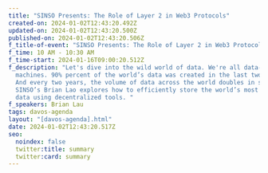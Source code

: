```yaml
---
title: "SINSO Presents: The Role of Layer 2 in Web3 Protocols"
created-on: 2024-01-02T12:43:20.492Z
updated-on: 2024-01-02T12:43:20.500Z
published-on: 2024-01-02T12:43:20.506Z
f_title-of-event: "SINSO Presents: The Role of Layer 2 in Web3 Protocols"
f_time: 10 AM - 10:30 AM
f_time-start: 2024-01-16T09:00:20.512Z
f_description: "Let's dive into the wild world of data. We're all data-making
  machines. 90% percent of the world’s data was created in the last two years.
  And every two years, the volume of data across the world doubles in size.
  SINSO’s Brian Lao explores how to efficiently store the world’s most important
  data using decentralized tools. "
f_speakers: Brian Lau
tags: davos-agenda
layout: "[davos-agenda].html"
date: 2024-01-02T12:43:20.517Z
seo:
  noindex: false
  twitter:title: summary
  twitter:card: summary
---
```

